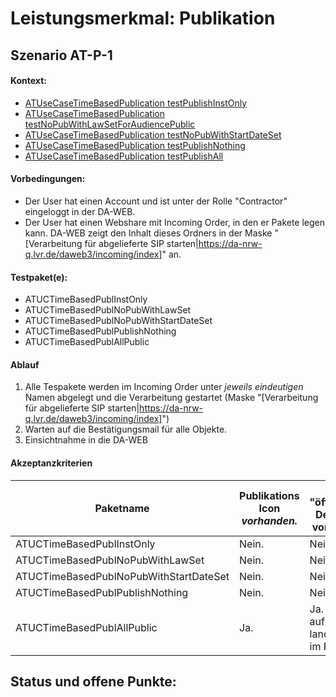 # Leistungsmerkmal: Publikation

## Szenario AT-P-1

#### Kontext:

* [ATUseCaseTimeBasedPublication  testPublishInstOnly](../../test/java/de/uzk/hki/da/at/ATTimeBasedPublication.java#testPublishInstOnly#testPublishInstOnly)
* [ATUseCaseTimeBasedPublication  testNoPubWithLawSetForAudiencePublic](../../test/java/de/uzk/hki/da/at/ATTimeBasedPublication.java#testNoPubWithLawSetForAudiencePublic)
* [ATUseCaseTimeBasedPublication testNoPubWithStartDateSet](../../test/java/de/uzk/hki/da/at/ATTimeBasedPublication.java#testNoPubWithStartDateSet)
* [ATUseCaseTimeBasedPublication testPublishNothing](../../test/java/de/uzk/hki/da/at/ATTimeBasedPublication.java#testPublishNothing)
* [ATUseCaseTimeBasedPublication testPublishAll](../../test/java/de/uzk/hki/da/at/ATTimeBasedPublication.java#testPublishAll)

#### Vorbedingungen:

* Der User hat einen Account und ist unter der Rolle "Contractor" eingeloggt in der DA-WEB.
* Der User hat einen Webshare mit Incoming Order, in den er Pakete legen kann. DA-WEB zeigt den Inhalt dieses Ordners in der Maske&nbsp;"[Verarbeitung für abgelieferte SIP starten|https://da-nrw-q.lvr.de/daweb3/incoming/index]" an.

#### Testpaket(e):

* ATUCTimeBasedPublInstOnly
* ATUCTimeBasedPublNoPubWithLawSet
* ATUCTimeBasedPublNoPubWithStartDateSet
* ATUCTimeBasedPublPublishNothing
* ATUCTimeBasedPublAllPublic

#### Ablauf

1. Alle Tespakete werden im Incoming Order unter *jeweils eindeutigen* Namen abgelegt und die Verarbeitung gestartet (Maske "[Verarbeitung für abgelieferte SIP starten|https://da-nrw-q.lvr.de/daweb3/incoming/index]")
1. Warten auf die Bestätigungsmail für alle Objekte.
1. Einsichtnahme in die DA-WEB

#### Akzeptanzkriterien



| Paketname | Publikations Icon *vorhanden.* | Link "öffentliche Derivate" vorhanden |
|----|---------------------|--------------------------|
| ATUCTimeBasedPublInstOnly | Nein. | Nein. |
| ATUCTimeBasedPublNoPubWithLawSet| Nein. | Nein. |
| ATUCTimeBasedPublNoPubWithStartDateSet | Nein. | Nein. |
| ATUCTimeBasedPublPublishNothing | Nein. | Nein. |
| ATUCTimeBasedPublAllPublic | Ja. | Ja. Bei Klick auf das Icon landet man im Fedora  |

## Status und offene Punkte:


